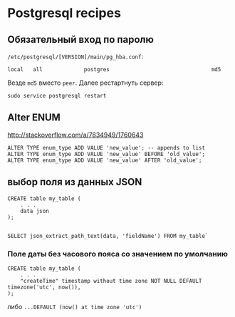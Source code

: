 Postgresql recipes
==================

## Обязательный вход по паролю

`/etc/postgresql/[VERSION]/main/pg_hba.conf`:

	local   all             postgres                                md5

Везде `md5` вместо `peer`.
Далее рестартнуть сервер:

	sudo service postgresql restart

## Alter ENUM

http://stackoverflow.com/a/7834949/1760643

	ALTER TYPE enum_type ADD VALUE 'new_value'; -- appends to list
	ALTER TYPE enum_type ADD VALUE 'new_value' BEFORE 'old_value';
	ALTER TYPE enum_type ADD VALUE 'new_value' AFTER 'old_value';

## выбор поля из данных JSON

```
CREATE table my_table (
    . . .
    data json
);


SELECT json_extract_path_text(data, 'fieldName') FROM my_table`
```

### Поле даты без часового пояса со значением по умолчанию

```
CREATE table my_table (
    . . .
    "createTime" timestamp without time zone NOT NULL DEFAULT timezone('utc', now()),
);
```

либо `...DEFAULT (now() at time zone 'utc')`
